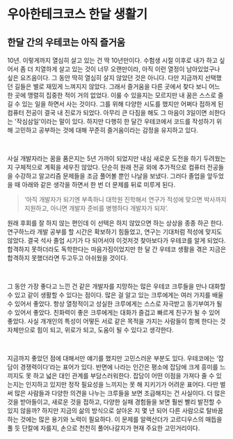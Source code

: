# 우아한테크코스 한달 생활기

## 한달 간의 우테코는 아직 즐거움

10년. 이렇게까지 열심히 살고 있는 건 딱 10년만이다.
수험생 시절 이후로 내가 하고 싶어서 좀 더 치열하게 살고 있는 것이 너무 오랜만이라, 아직 이런 열정이 남아있었구나 싶은 요즈음이다.
그 동안 딱히 열심히 살지 않았던 것은 아니다.
다만 지금까지 선택했던 길들은 별로 재밌게 느껴지지 않았다.
그래서 즐거움을 다른 곳에서 찾다 보니 어느 한 곳에 맹렬히 집중한 적이 거의 없었다.
이룰 수 있을지는 모르지만 내 꿈은 스스로 즐길 수 있는 일을 하면서 사는 것이다.
그를 위해 다양한 시도를 했지만 어쩌다 접하게 된 컴퓨터 전공이 결국 내 진로가 되었다.
아무리 큰 다짐을 해도 그 마음이 3일이면 쇠한다는 '작심삼일'이라는 말이 있다.
하지만 다행히 한 달간 우테코에서 코드를 작성하기 위해 고민하고 공부하는 것에 대해 꾸준히 즐거움이라는 감정을 유지하고 있다.

<br>

사실 개발자라는 꿈을 품은지는 5년 가까이 되었지만 내심 새로운 도전을 하기 두려웠는지 구체적으로 계획을 세우진 않았다.
단순히 원래 전공 외에 추가적으로 컴퓨터 전공들을 수강하고 알고리즘 문제들을 조금 풀어볼 뿐인 나날을 보냈다.
그러다 졸업을 앞두었을 때 아래와 같은 생각을 하면서 한 번 더 문제를 뒤로 미루게 된다.
> ‘아직 개발자가 되기엔 부족하니 대학원 진학해서 연구가 적성에 맞으면 박사까지 지원하고, 아니면 개발자 준비를 병행하다 개발자가 되자’.

원래 후회를 잘 하지 않는 편인데 이 선택은 하지 않았으면 하는 상상을 종종 하곤 한다.
연구하느라 개발 공부를 할 시간은 확보하기 힘들었고, 연구는 기대처럼 적성에 맞지도 않았다.
결국 석사 졸업 시기가 다 되어서야 이것저것 찾아보다가 우테코를 알게 되었다.
합격하지 못하더라도 독학한다는 마음가짐이었지만 한 달 간 우테코 생활을 겪은 지금은 합격하지 못했더라면 두고두고 아쉬웠을 것이다.

<br>

그 동안 가장 좋다고 느낀 건 같은 개발자를 지망하는 많은 우테코 크루들을 만나 대화할 수 있고 같이 생활할 수 있다는 점이다.
많은 걸 알고 있는 크루에게는 여러 가지를 배울 수 있어서 좋았다.
항상 열정적이고 성실한 크루에게는 스스로 자극받고 동기부여가 될 수 있어서 좋았다.
친화력이 좋은 크루에게는 대화가 즐겁고 빠르게 친구가 될 수 있어 좋았다.
사실 개개인의 특성이 어떻든 서로 같은 목적을 가지는 사람들이 함께 한다는 것 자체만으로 힘이 되고, 위로가 되고, 도움이 될 수 있다고 생각한다.

<br>

지금까지 좋았던 점에 대해서만 얘기를 했지만 고민스러운 부분도 있다.
우테코에는 ‘잡담이 경쟁력이다’라는 표어가 있다.
반면에 나라는 인간은 평소에 잡담에 크게 흥미를 느끼지도 못 하고 넓은 대인 관계를 부담스러워한다.
잡담이 어떤 이점을 가져다 줄 수 있는지는 인지하고 있지만 정작 필요성을 느끼지는 못 해 지키기가 어려운 표어다.
다만 벌써 많은 사람들과 다양한 의견을 나누는 크루들을 보면 조급해지는 건 사실이다.
더 많은 것을 받아들이고, 새로운 것을 접하고, 다양한 실패 경험들을 보면 훨씬 빨리 발전할 수 있지 않을까?
하지만 지금의 삶의 방식으로 살아온 지 몇 년 되어 다른 사람으로 탈바꿈하는 것에는 많은 용기와 노력이 필요하다.
이 문제를 알렉산더가 고르디우스의 매듭을 풀 듯 단칼에 자를지, 손으로 천천히 풀어나갈지가 현재 주요한 고민거리이다.
